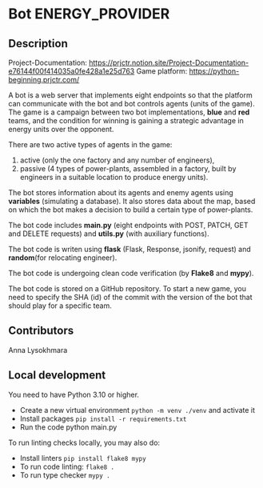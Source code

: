# Bot ENERGY_PROVIDER

## Description

Project-Documentation: https://prjctr.notion.site/Project-Documentation-e76144f00f414035a0fe428a1e25d763
Game platform: https://python-beginning.prjctr.com/

A bot is a web server that implements eight endpoints so that the platform can communicate with the bot and bot controls agents (units of the game).
The game is a campaign between two bot implementations, **blue** and **red** teams, and the condition for winning is gaining a strategic advantage in energy units over the opponent.

There are two active types of agents in the game: 
1) active (only the one factory and any number of engineers), 
2) passive (4 types of power-plants, assembled in a factory, built by engineers in a suitable location to produce energy units).

The bot stores information about its agents and enemy agents using **variables** (simulating a database).
It also stores data about the map, based on which the bot makes a decision to build a certain type of power-plants.

The bot code includes **main.py** (eight endpoints with POST, PATCH, GET and DELETE requests) and **utils.py** (with auxiliary functions).

The bot code is writen using **flask** (Flask, Response, jsonify, request) and **random**(for relocating engineer).

The bot code is undergoing clean code verification (by **Flake8** and **mypy**).

The bot code is stored on a GitHub repository. To start a new game, you need to specify the SHA (id) of the commit with the version of the bot that should play for a specific team.

## Contributors

Anna Lysokhmara

## Local development

You need to have Python 3.10 or higher.

- Create a new virtual environment `python -m venv ./venv` and activate it
- Install packages `pip install -r requirements.txt`
- Run the code python main.py

To run linting checks locally, you may also do:

- Install linters `pip install flake8 mypy`
- To run code linting: `flake8 .`
- To run type checker `mypy .`
